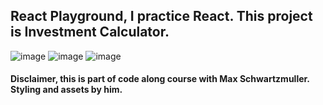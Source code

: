 ## React Playground, I practice React. This project is Investment Calculator.
![image](https://github.com/AssafGolani/ReactPlaygroundInvestmentCalc/assets/30038748/b3c2b735-82c6-4a06-96a7-5237e7794192)
![image](https://github.com/AssafGolani/ReactPlaygroundInvestmentCalc/assets/30038748/606fd03a-a732-4260-af77-d8c3e5dd126b)
![image](https://github.com/AssafGolani/ReactPlaygroundInvestmentCalc/assets/30038748/0efe921b-4412-439d-9182-ba17b252de5b)


#### Disclaimer, this is part of code along course with Max Schwartzmuller. Styling and assets by him.
